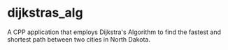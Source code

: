 # dijkstras_alg
A CPP application that employs Dijkstra's Algorithm to find the fastest and shortest path between two cities in North Dakota.
